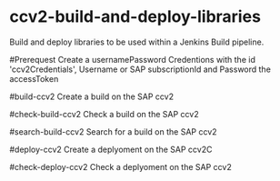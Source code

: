 # ccv2-build-and-deploy-libraries
Build and deploy libraries to be used within a Jenkins Build pipeline.

#Prerequest
Create a usernamePassword Credentions with the id 'ccv2Credentials', Username or SAP subscriptionId and Password the accessToken

#build-ccv2
Create a build on the SAP ccv2

#check-build-ccv2
Check a build on the SAP ccv2

#search-build-ccv2
Search for a build on the SAP ccv2

#deploy-ccv2
Create a deplyoment on the SAP ccv2C

#check-deploy-ccv2
Check a deplyoment on the SAP ccv2
